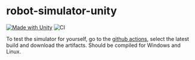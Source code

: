 # robot-simulator-unity
[![Made with Unity](https://img.shields.io/badge/Made%20with-Unity-57b9d3.svg?style=for-the-badge&logo=unity)](https://unity3d.com)
![CI](https://github.com/swd543/robot-simulator-unity/workflows/CI/badge.svg)

To test the simulator for yourself, go to the [github actions](https://github.com/swd543/robot-simulator-unity/actions), select the latest build and download the artifacts. Should be compiled for Windows and Linux.
